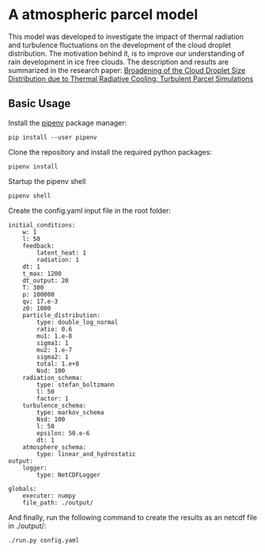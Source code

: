 # A atmospheric parcel model

This model was developed to investigate the impact of thermal radiation and turbulence fluctuations
on the development of the cloud droplet distribution. The motivation behind it, is to improve our understanding
of rain development in ice free clouds. The description and results are summarized in the research paper:
[Broadening of the Cloud Droplet Size Distribution due to Thermal Radiative Cooling: Turbulent Parcel Simulations](https://journals.ametsoc.org/jas/article/77/6/1993/345221)

## Basic Usage

Install the [pipenv](https://pipenv-fork.readthedocs.io/en/latest/install.html) package manager:
```
pip install --user pipenv
```
Clone the repository and install the required python packages:
```
pipenv install
```
Startup the pipenv shell
```
pipenv shell
```
Create the config.yaml input file in the root folder:
```
initial_conditions:
    w: 1
    l: 50
    feedback:
        latent_heat: 1
        radiation: 1
    dt: 1
    t_max: 1200
    dt_output: 20
    T: 300
    p: 100000
    qv: 17.e-3
    z0: 1000
    particle_distribution:
        type: double_log_normal
        ratio: 0.6
        mu1: 1.e-8
        sigma1: 1
        mu2: 1.e-7
        sigma2: 1
        total: 1.e+8
        Nsd: 100
    radiation_schema:
        type: stefan_boltzmann
        l: 50
        factor: 1
    turbulence_schema:
        type: markov_schema
        Nsd: 100
        l: 50
        epsilon: 50.e-6
        dt: 1
    atmosphere_schema:
        type: linear_and_hydrostatic
output:
    logger:
        type: NetCDFLogger

globals:
    executer: numpy
    file_path: ./output/
```
And finally, run the following command to create the results as an netcdf file in ./output/:
```
./run.py config.yaml
```
